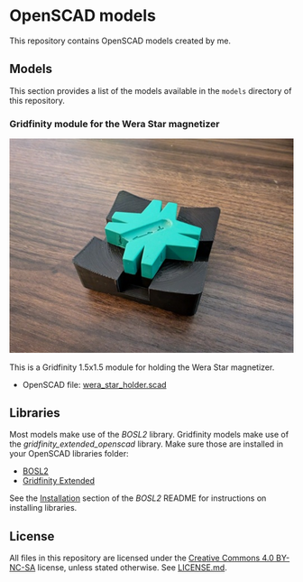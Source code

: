 # OpenSCAD models

This repository contains OpenSCAD models created by me.


## Models

This section provides a list of the models available in the `models` directory of this repository.

### Gridfinity module for the Wera Star magnetizer

![](images/wera_star_holder.jpg)

This is a Gridfinity 1.5x1.5 module for holding the Wera Star magnetizer.

- OpenSCAD file: [wera_star_holder.scad](models/gridfinity/wera_star_holder.scad)


## Libraries

Most models make use of the _BOSL2_ library.
Gridfinity models make use of the _gridfinity_extended_openscad_ library.
Make sure those are installed in your OpenSCAD libraries folder:

- [BOSL2](https://github.com/BelfrySCAD/BOSL2)
- [Gridfinity Extended](https://github.com/ostat/gridfinity_extended_openscad)

See the [Installation](https://github.com/BelfrySCAD/BOSL2?tab=readme-ov-file#installation) section of the _BOSL2_ README for instructions on installing libraries.


## License

All files in this repository are licensed under the [Creative Commons 4.0 BY-NC-SA](https://creativecommons.org/licenses/by-nc-sa/4.0/) license, unless stated otherwise.
See [LICENSE.md](./LICENSE.md).
